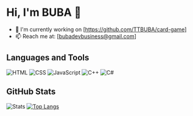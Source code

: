 # Hi, I'm BUBA 👋

- 🌱 I'm currently working on [https://github.com/TTBUBA/card-game]
- 📫 Reach me at: [bubadevbusiness@gmail.com]

## Languages and Tools

![HTML](https://img.shields.io/badge/-HTML-E34F26?style=flat-square&logo=html5&logoColor=white)
![CSS](https://img.shields.io/badge/-CSS-1572B6?style=flat-square&logo=css3&logoColor=white)
![JavaScript](https://img.shields.io/badge/-JavaScript-F7DF1E?style=flat-square&logo=javascript&logoColor=black)
![C++](https://img.shields.io/badge/-C++-00599C?style=flat-square&logo=cplusplus&logoColor=white)
![C#](https://img.shields.io/badge/-C%23-239120?style=flat-square&logo=csharp&logoColor=white)


## GitHub Stats
![Stats](https://github-readme-stats.vercel.app/api?username=TTBUBA&show_icons=true&theme=radical)
[![Top Langs](https://github-readme-stats.vercel.app/api/top-langs/?username=TTBUBA&show_icons=true&theme=radical)](https://github.com/anuraghazra/github-readme-stats)

